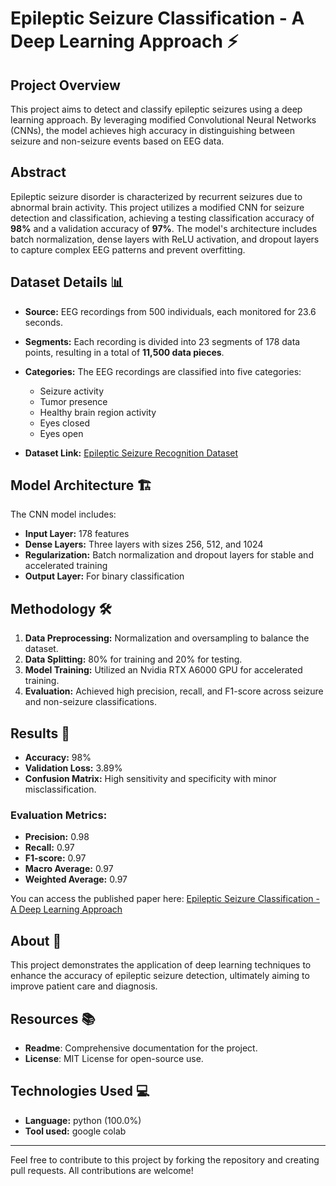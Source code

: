# Epileptic Seizure Classification - A Deep Learning Approach ⚡

## Project Overview

This project aims to detect and classify epileptic seizures using a deep learning approach. By leveraging modified Convolutional Neural Networks (CNNs), the model achieves high accuracy in distinguishing between seizure and non-seizure events based on EEG data.

## Abstract

Epileptic seizure disorder is characterized by recurrent seizures due to abnormal brain activity. This project utilizes a modified CNN for seizure detection and classification, achieving a testing classification accuracy of **98%** and a validation accuracy of **97%**. The model's architecture includes batch normalization, dense layers with ReLU activation, and dropout layers to capture complex EEG patterns and prevent overfitting.

## Dataset Details 📊

- **Source:** EEG recordings from 500 individuals, each monitored for 23.6 seconds.
- **Segments:** Each recording is divided into 23 segments of 178 data points, resulting in a total of **11,500 data pieces**.
- **Categories:** The EEG recordings are classified into five categories:
  - Seizure activity
  - Tumor presence
  - Healthy brain region activity
  - Eyes closed
  - Eyes open

- **Dataset Link:** [Epileptic Seizure Recognition Dataset](https://www.kaggle.com/datasets/harunshimanto/epileptic-seizure-recognition)

## Model Architecture 🏗️

The CNN model includes:
- **Input Layer:** 178 features
- **Dense Layers:** Three layers with sizes 256, 512, and 1024
- **Regularization:** Batch normalization and dropout layers for stable and accelerated training
- **Output Layer:** For binary classification

## Methodology 🛠️

1. **Data Preprocessing:** Normalization and oversampling to balance the dataset.
2. **Data Splitting:** 80% for training and 20% for testing.
3. **Model Training:** Utilized an Nvidia RTX A6000 GPU for accelerated training.
4. **Evaluation:** Achieved high precision, recall, and F1-score across seizure and non-seizure classifications.

## Results 🎯

- **Accuracy:** 98%
- **Validation Loss:** 3.89%
- **Confusion Matrix:** High sensitivity and specificity with minor misclassification.

### Evaluation Metrics:
- **Precision:** 0.98
- **Recall:** 0.97
- **F1-score:** 0.97
- **Macro Average:** 0.97
- **Weighted Average:** 0.97

You can access the published paper here: [Epileptic Seizure Classification - A Deep Learning Approach](https://ieeexplore.ieee.org/document/10649060)

## About 📖

This project demonstrates the application of deep learning techniques to enhance the accuracy of epileptic seizure detection, ultimately aiming to improve patient care and diagnosis.

## Resources 📚

- **Readme**: Comprehensive documentation for the project.
- **License**: MIT License for open-source use.



## Technologies Used 💻

- **Language:** python (100.0%)
- **Tool used:** google colab

---

Feel free to contribute to this project by forking the repository and creating pull requests. All contributions are welcome!

